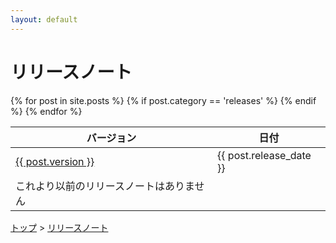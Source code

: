 ```yaml
---
layout: default
---
```


# リリースノート

<table>
  <thead>
    <tr>
      <th>バージョン</th>
      <th>日付</th>
    </tr>
  </thead>
  <tbody>
    {% for post in site.posts %}
      {% if post.category == 'releases' %}
        <tr>
          <td><a href="{{ post.url }}">{{ post.version }}</a></td>
          <td>{{ post.release_date }}</td>
        </tr>
      {% endif %}
    {% endfor %}
    <tr>
      <td>これより以前のリリースノートはありません</td>
      <td></td>
    </tr>
  </tbody>
</table>


[トップ](/) > [リリースノート](/releases)

